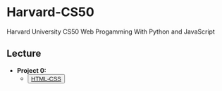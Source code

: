 # Harvard-CS50
  Harvard University CS50 Web Progamming With Python and JavaScript

## Lecture
* **Project 0:**
	*  <button><a href="https://github.com/cbedroid/Harvard-CS50/tree/master/Lecture/HTML_CSS">HTML-CSS</button>
 

